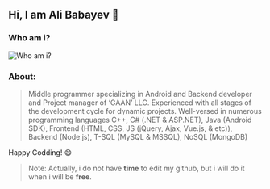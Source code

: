 

## Hi, I am Ali Babayev :hugs:

### Who am i?
![Who am i?](https://media.giphy.com/media/QHE5gWI0QjqF2/giphy.gif)

### About: 
>Middle programmer specializing in Android and Backend developer and Project manager of ‘GAAN’ LLC. Experienced with all stages of the development cycle for dynamic projects. Well-versed in numerous programming languages C++, C# (.NET & ASP.NET), Java (Android SDK), Frontend (HTML, CSS, JS (jQuery, Ajax, Vue.js, & etc)), Backend (Node.js), T-SQL (MySQL & MSSQL), NoSQL (MongoDB)


 Happy Codding! :smile:
		
> Note: Actually, i do not have **time** to edit my github, but i will
> do it when i will be **free**.
